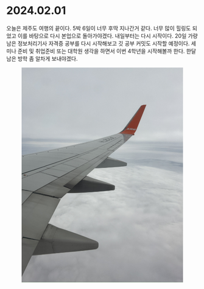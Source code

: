 # 2024.02.01

오늘은 제주도 여행의 끝이다. 5박 6일이 너무 후딱 지나간거 같다. 너무 많이 힐링도 되었고 이를 바탕으로 다시 본업으로 돌아가야겠다. 내일부터는 다시 시작이다. 20일 가량 남은 정보처리기사 자격증 공부를 다시 시작해보고 깃 공부 커밋도 시작할 예정이다. 세미나 준비 및 취업준비 또는 대학원 생각을 하면서 이번 4학년을 시작해볼까 한다. 한달 남은 방학 좀 알차게 보내야겠다.

<figure><img src="../../.gitbook/assets/88FAED6F-607E-4C15-A878-F82C233FEDD5_1_102_o.jpeg" alt=""><figcaption></figcaption></figure>
